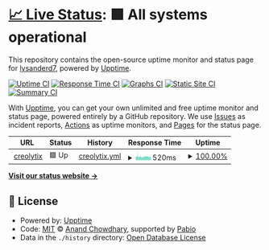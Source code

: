 # [📈 Live Status](https://lysanderd7.github.io/uptime-monitoring): <!--live status--> **🟩 All systems operational**

This repository contains the open-source uptime monitor and status page for [lysanderd7](https://lysanderd7.github.io/uptime-monitoring), powered by [Upptime](https://github.com/upptime/upptime).

[![Uptime CI](https://github.com/lysanderd7/uptime-monitoring/workflows/Uptime%20CI/badge.svg)](https://github.com/lysanderd7/uptime-monitoring/actions?query=workflow%3A%22Uptime+CI%22)
[![Response Time CI](https://github.com/lysanderd7/uptime-monitoring/workflows/Response%20Time%20CI/badge.svg)](https://github.com/lysanderd7/uptime-monitoring/actions?query=workflow%3A%22Response+Time+CI%22)
[![Graphs CI](https://github.com/lysanderd7/uptime-monitoring/workflows/Graphs%20CI/badge.svg)](https://github.com/lysanderd7/uptime-monitoring/actions?query=workflow%3A%22Graphs+CI%22)
[![Static Site CI](https://github.com/lysanderd7/uptime-monitoring/workflows/Static%20Site%20CI/badge.svg)](https://github.com/lysanderd7/uptime-monitoring/actions?query=workflow%3A%22Static+Site+CI%22)
[![Summary CI](https://github.com/lysanderd7/uptime-monitoring/workflows/Summary%20CI/badge.svg)](https://github.com/lysanderd7/uptime-monitoring/actions?query=workflow%3A%22Summary+CI%22)

With [Upptime](https://upptime.js.org), you can get your own unlimited and free uptime monitor and status page, powered entirely by a GitHub repository. We use [Issues](https://github.com/lysanderd7/uptime-monitoring/issues) as incident reports, [Actions](https://github.com/lysanderd7/uptime-monitoring/actions) as uptime monitors, and [Pages](https://lysanderd7.github.io/uptime-monitoring) for the status page.

<!--start: status pages-->
<!-- This summary is generated by Upptime (https://github.com/upptime/upptime) -->
<!-- Do not edit this manually, your changes will be overwritten -->
<!-- prettier-ignore -->
| URL | Status | History | Response Time | Uptime |
| --- | ------ | ------- | ------------- | ------ |
| <img alt="" src="https://icons.duckduckgo.com/ip3/app.creolytix.io.ico" height="13"> [creolytix](https://app.creolytix.io/login?go=/) | 🟩 Up | [creolytix.yml](https://github.com/lysanderd7/uptime-monitoring/commits/HEAD/history/creolytix.yml) | <details><summary><img alt="Response time graph" src="./graphs/creolytix/response-time-week.png" height="20"> 520ms</summary><br><a href="https://lysanderd7.github.io/uptime-monitoring/history/creolytix"><img alt="Response time 522" src="https://img.shields.io/endpoint?url=https%3A%2F%2Fraw.githubusercontent.com%2Flysanderd7%2Fuptime-monitoring%2FHEAD%2Fapi%2Fcreolytix%2Fresponse-time.json"></a><br><a href="https://lysanderd7.github.io/uptime-monitoring/history/creolytix"><img alt="24-hour response time 455" src="https://img.shields.io/endpoint?url=https%3A%2F%2Fraw.githubusercontent.com%2Flysanderd7%2Fuptime-monitoring%2FHEAD%2Fapi%2Fcreolytix%2Fresponse-time-day.json"></a><br><a href="https://lysanderd7.github.io/uptime-monitoring/history/creolytix"><img alt="7-day response time 520" src="https://img.shields.io/endpoint?url=https%3A%2F%2Fraw.githubusercontent.com%2Flysanderd7%2Fuptime-monitoring%2FHEAD%2Fapi%2Fcreolytix%2Fresponse-time-week.json"></a><br><a href="https://lysanderd7.github.io/uptime-monitoring/history/creolytix"><img alt="30-day response time 521" src="https://img.shields.io/endpoint?url=https%3A%2F%2Fraw.githubusercontent.com%2Flysanderd7%2Fuptime-monitoring%2FHEAD%2Fapi%2Fcreolytix%2Fresponse-time-month.json"></a><br><a href="https://lysanderd7.github.io/uptime-monitoring/history/creolytix"><img alt="1-year response time 522" src="https://img.shields.io/endpoint?url=https%3A%2F%2Fraw.githubusercontent.com%2Flysanderd7%2Fuptime-monitoring%2FHEAD%2Fapi%2Fcreolytix%2Fresponse-time-year.json"></a></details> | <details><summary><a href="https://lysanderd7.github.io/uptime-monitoring/history/creolytix">100.00%</a></summary><a href="https://lysanderd7.github.io/uptime-monitoring/history/creolytix"><img alt="All-time uptime 99.95%" src="https://img.shields.io/endpoint?url=https%3A%2F%2Fraw.githubusercontent.com%2Flysanderd7%2Fuptime-monitoring%2FHEAD%2Fapi%2Fcreolytix%2Fuptime.json"></a><br><a href="https://lysanderd7.github.io/uptime-monitoring/history/creolytix"><img alt="24-hour uptime 100.00%" src="https://img.shields.io/endpoint?url=https%3A%2F%2Fraw.githubusercontent.com%2Flysanderd7%2Fuptime-monitoring%2FHEAD%2Fapi%2Fcreolytix%2Fuptime-day.json"></a><br><a href="https://lysanderd7.github.io/uptime-monitoring/history/creolytix"><img alt="7-day uptime 100.00%" src="https://img.shields.io/endpoint?url=https%3A%2F%2Fraw.githubusercontent.com%2Flysanderd7%2Fuptime-monitoring%2FHEAD%2Fapi%2Fcreolytix%2Fuptime-week.json"></a><br><a href="https://lysanderd7.github.io/uptime-monitoring/history/creolytix"><img alt="30-day uptime 100.00%" src="https://img.shields.io/endpoint?url=https%3A%2F%2Fraw.githubusercontent.com%2Flysanderd7%2Fuptime-monitoring%2FHEAD%2Fapi%2Fcreolytix%2Fuptime-month.json"></a><br><a href="https://lysanderd7.github.io/uptime-monitoring/history/creolytix"><img alt="1-year uptime 99.95%" src="https://img.shields.io/endpoint?url=https%3A%2F%2Fraw.githubusercontent.com%2Flysanderd7%2Fuptime-monitoring%2FHEAD%2Fapi%2Fcreolytix%2Fuptime-year.json"></a></details>

<!--end: status pages-->

[**Visit our status website →**](https://lysanderd7.github.io/uptime-monitoring)

## 📄 License

- Powered by: [Upptime](https://github.com/upptime/upptime)
- Code: [MIT](./LICENSE) © [Anand Chowdhary](https://anandchowdhary.com), supported by [Pabio](https://pabio.com)
- Data in the `./history` directory: [Open Database License](https://opendatacommons.org/licenses/odbl/1-0/)

